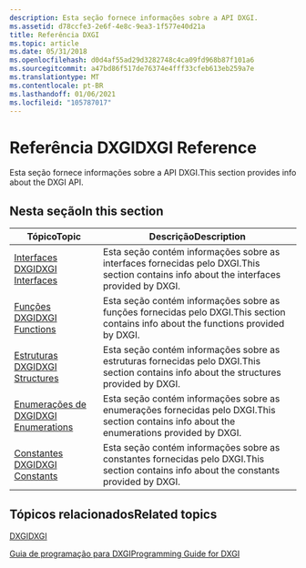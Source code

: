 ```yaml
---
description: Esta seção fornece informações sobre a API DXGI.
ms.assetid: d78ccfe3-2e6f-4e8c-9ea3-1f577e40d21a
title: Referência DXGI
ms.topic: article
ms.date: 05/31/2018
ms.openlocfilehash: d0d4af55ad29d3282748c4ca09fd968b87f101a6
ms.sourcegitcommit: a47bd86f517de76374e4fff33cfeb613eb259a7e
ms.translationtype: MT
ms.contentlocale: pt-BR
ms.lasthandoff: 01/06/2021
ms.locfileid: "105787017"
---
```

# <a name="dxgi-reference"></a><span data-ttu-id="1c8c4-103">Referência DXGI</span><span class="sxs-lookup"><span data-stu-id="1c8c4-103">DXGI Reference</span></span>

<span data-ttu-id="1c8c4-104">Esta seção fornece informações sobre a API DXGI.</span><span class="sxs-lookup"><span data-stu-id="1c8c4-104">This section provides info about the DXGI API.</span></span>

## <a name="in-this-section"></a><span data-ttu-id="1c8c4-105">Nesta seção</span><span class="sxs-lookup"><span data-stu-id="1c8c4-105">In this section</span></span>



| <span data-ttu-id="1c8c4-106">Tópico</span><span class="sxs-lookup"><span data-stu-id="1c8c4-106">Topic</span></span>                                                                      | <span data-ttu-id="1c8c4-107">Descrição</span><span class="sxs-lookup"><span data-stu-id="1c8c4-107">Description</span></span>                                                                     |
|----------------------------------------------------------------------------|---------------------------------------------------------------------------------|
| [<span data-ttu-id="1c8c4-108">Interfaces DXGI</span><span class="sxs-lookup"><span data-stu-id="1c8c4-108">DXGI Interfaces</span></span>](d3d10-graphics-reference-dxgi-interfaces.md)<br/> | <span data-ttu-id="1c8c4-109">Esta seção contém informações sobre as interfaces fornecidas pelo DXGI.</span><span class="sxs-lookup"><span data-stu-id="1c8c4-109">This section contains info about the interfaces provided by DXGI.</span></span><br/>    |
| [<span data-ttu-id="1c8c4-110">Funções DXGI</span><span class="sxs-lookup"><span data-stu-id="1c8c4-110">DXGI Functions</span></span>](d3d10-graphics-reference-dxgi-functions.md)<br/>   | <span data-ttu-id="1c8c4-111">Esta seção contém informações sobre as funções fornecidas pelo DXGI.</span><span class="sxs-lookup"><span data-stu-id="1c8c4-111">This section contains info about the functions provided by DXGI.</span></span><br/>     |
| [<span data-ttu-id="1c8c4-112">Estruturas DXGI</span><span class="sxs-lookup"><span data-stu-id="1c8c4-112">DXGI Structures</span></span>](d3d10-graphics-reference-dxgi-structures.md)<br/> | <span data-ttu-id="1c8c4-113">Esta seção contém informações sobre as estruturas fornecidas pelo DXGI.</span><span class="sxs-lookup"><span data-stu-id="1c8c4-113">This section contains info about the structures provided by DXGI.</span></span><br/>    |
| [<span data-ttu-id="1c8c4-114">Enumerações de DXGI</span><span class="sxs-lookup"><span data-stu-id="1c8c4-114">DXGI Enumerations</span></span>](d3d10-graphics-reference-dxgi-enums.md)<br/>    | <span data-ttu-id="1c8c4-115">Esta seção contém informações sobre as enumerações fornecidas pelo DXGI.</span><span class="sxs-lookup"><span data-stu-id="1c8c4-115">This section contains info about the enumerations provided by DXGI.</span></span> <br/> |
| [<span data-ttu-id="1c8c4-116">Constantes DXGI</span><span class="sxs-lookup"><span data-stu-id="1c8c4-116">DXGI Constants</span></span>](d3d10-graphics-reference-dxgi-constants.md)<br/>   | <span data-ttu-id="1c8c4-117">Esta seção contém informações sobre as constantes fornecidas pelo DXGI.</span><span class="sxs-lookup"><span data-stu-id="1c8c4-117">This section contains info about the constants provided by DXGI.</span></span><br/>     |



 

## <a name="related-topics"></a><span data-ttu-id="1c8c4-118">Tópicos relacionados</span><span class="sxs-lookup"><span data-stu-id="1c8c4-118">Related topics</span></span>

<dl> <dt>

[<span data-ttu-id="1c8c4-119">DXGI</span><span class="sxs-lookup"><span data-stu-id="1c8c4-119">DXGI</span></span>](dx-graphics-dxgi.md)
</dt> <dt>

[<span data-ttu-id="1c8c4-120">Guia de programação para DXGI</span><span class="sxs-lookup"><span data-stu-id="1c8c4-120">Programming Guide for DXGI</span></span>](dx-graphics-dxgi-overviews.md)
</dt> </dl>

 

 




